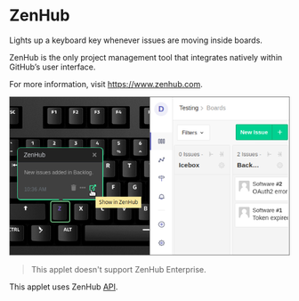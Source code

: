 # ZenHub

Lights up a keyboard key whenever issues are moving inside boards.

ZenHub is the only project management tool that integrates natively within GitHub’s user interface.

For more information, visit <https://www.zenhub.com>.

![ZenHub on a Das Keybaord Q](assets/image.png "Das Keyboard ZenHub applet")

> This applet doesn't support ZenHub Enterprise.

This applet uses ZenHub [API](https://github.com/ZenHubIO/API).
